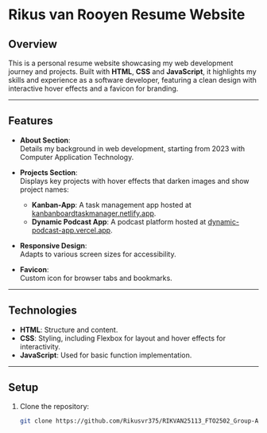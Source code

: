 # Rikus van Rooyen Resume Website

## Overview

This is a personal resume website showcasing my web development journey and projects. Built with **HTML**, **CSS** and **JavaScript**, it highlights my skills and experience as a software developer, featuring a clean design with interactive hover effects and a favicon for branding.

---

## Features

- **About Section**:  
  Details my background in web development, starting from 2023 with Computer Application Technology.

- **Projects Section**:  
  Displays key projects with hover effects that darken images and show project names:
  - **Kanban-App**: A task management app hosted at [kanbanboardtaskmanager.netlify.app](https://kanbanboardtaskmanager.netlify.app).
  - **Dynamic Podcast App**: A podcast platform hosted at [dynamic-podcast-app.vercel.app](https://dynamic-podcast-app.vercel.app).

- **Responsive Design**:  
  Adapts to various screen sizes for accessibility.

- **Favicon**:  
  Custom icon for browser tabs and bookmarks.

---

## Technologies

- **HTML**: Structure and content.
- **CSS**: Styling, including Flexbox for layout and hover effects for interactivity.
- **JavaScript**: Used for basic function implementation.

---

## Setup

1. Clone the repository:
   ```bash
   git clone https://github.com/Rikusvr375/RIKVAN25113_FTO2502_Group-A_Rikus-van-Rooyen_CDV05.git
